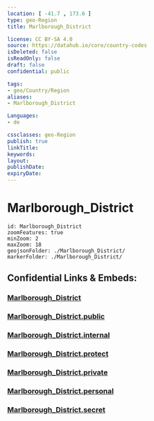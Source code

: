 ```yaml
---
location: [ -41.7 , 173.6 ] 
type: geo-Region
title: Marlborough_District

license: CC BY-SA 4.0
source: https://datahub.io/core/country-codes
isDeleted: false
isReadOnly: false
draft: false
confidential: public

tags:
- geo/Country/Region
aliases:
- Marlborough_District

Languages:
- de

cssclasses: geo-Region
publish: true
linkTitle: 
keywords: 
layout: 
publishDate: 
expiryDate: 
---
```


# Marlborough_District

```leaflet
id: Marlborough_District
zoomFeatures: true 
minZoom: 2 
maxZoom: 18
geojsonFolder: ./Marlborough_District/
markerFolder: ./Marlborough_District/
```


## Confidential Links & Embeds: 

### [Marlborough_District](/_Standards/Earth/Continent/Australasia/New_Zealand/Regions~New_Zealand/Marlborough_District.md) 

### [Marlborough_District.public](/_public/Earth/Continent/Australasia/New_Zealand/Regions~New_Zealand/Marlborough_District.public.md) 

### [Marlborough_District.internal](/_internal/Earth/Continent/Australasia/New_Zealand/Regions~New_Zealand/Marlborough_District.internal.md) 

### [Marlborough_District.protect](/_protect/Earth/Continent/Australasia/New_Zealand/Regions~New_Zealand/Marlborough_District.protect.md) 

### [Marlborough_District.private](/_private/Earth/Continent/Australasia/New_Zealand/Regions~New_Zealand/Marlborough_District.private.md) 

### [Marlborough_District.personal](/_personal/Earth/Continent/Australasia/New_Zealand/Regions~New_Zealand/Marlborough_District.personal.md) 

### [Marlborough_District.secret](/_secret/Earth/Continent/Australasia/New_Zealand/Regions~New_Zealand/Marlborough_District.secret.md)

